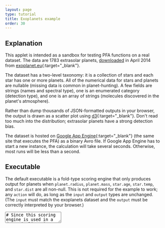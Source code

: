 ```yaml
---
layout: page
type: tutorial
title: Exoplanets example
order: 30
---
```


## Explanation

This applet is intended as a sandbox for testing PFA functions on a real dataset.  The data are 1783 extrasolar planets, [downloaded](http://exoplanet.eu/catalog/votable/) in April 2014 from [exoplanet.eu](http://exoplanet.eu/){:target="_blank"}.

The dataset has a two-level taxonomy: it is a collection of stars and each star has one or more planets.  All of the numerical data for stars and planets are nullable (missing data is common in planet-hunting).  A few fields are strings (names and spectral type), one is an enumerated category (detection type), and one is an array of strings (molecules discovered in the planet's atmosphere).

Rather than dump thousands of JSON-formatted outputs in your browser, the output is drawn as a scatter plot using [d3](http://d3js.org/){:target="_blank"}.  Don't read too much into the distribution; extrasolar planets have a strong detection bias.

The dataset is hosted on [Google App Engine](https://developers.google.com/appengine/){:target="_blank"} (the same site that executes the PFA) as a binary Avro file.  If Google App Engine has to start a new instance, the calculation will take several seconds.  Otherwise, most runs will be less than a second.

## Executable

The default executable is a fold-type scoring engine that only produces output for planets when `planet.radius`, `planet.mass`, `star.age`, `star.temp`, and `star.dist` are all non-null.  This is not required for the example to work; any `action` will do, as long as the `input` and `output` types are unchanged.  (The `input` must match the exoplanets dataset and the `output` must be correctly interpreted by your browser.)

<script src="/public/js/d3.min.js"></script>
<style>
.axis path, .axis line {
    fill: none;
    stroke: black;
    stroke-width: 2px;
    shape-rendering: crispEdges;
}
</style>

<div class="engine big-engine" dataset="exoplanets" style="margin-bottom: 300px;">
  <textarea class="document"># Since this scoring engine is used in a data pipeline, its input is fixed.  Changing it would cause an error.
input:
  type: record
  name: Star
  fields:
    # The host star has the following fields.  Note that [double, "null"] means double or null.
    - {name: name,   type: string,           doc: "Name of the host star"}
    - {name: ra,     type: [double, "null"], doc: "Right ascension of the star in our sky (degrees, J2000)"}
    - {name: dec,    type: [double, "null"], doc: "Declination of the star in our sky (degrees, J2000)"}
    - {name: mag,    type: [double, "null"], doc: "Magnitude (dimness) of the star in our sky (unitless)"}
    - {name: dist,   type: [double, "null"], doc: "Distance of the star from Earth (parsecs)"}
    - {name: mass,   type: [double, "null"], doc: "Mass of the star (multiples of our Sun's mass)"}
    - {name: radius, type: [double, "null"], doc: "Radius of the star (multiples of our Sun's radius)"}
    - {name: age,    type: [double, "null"], doc: "Age of the star (billions of years)"}
    - {name: temp,   type: [double, "null"], doc: "Effective temperature of the star (degrees Kelvin)"}
    - {name: type,   type: [string, "null"], doc: "Spectral type of the star"}
    - name: planets
      type:
        # planets is an array of Planet records.  This taxonomy cannot be represented in a flat n-tuple.
        type: array
        items:
          type: record
          name: Planet
          fields:
            # A planet has the following fields.  Note the use of an enumeration type and an array of strings.
            - {name: name,          type: string,            doc: "Name of the planet"}
            - name: detection
              type:
                type: enum
                name: DetectionType
                symbols: [astrometry, imaging, microlensing, pulsar, radial_velocity, transit, ttv, OTHER]
                doc: "Technique used to make discovery"
            - {name: discovered,    type: string,            doc: "Year of discovery"}
            - {name: updated,       type: string,            doc: "Date of last update"}
            - {name: mass,          type: [double, "null"],  doc: "Mass of the planet (multiples of Jupiter's mass)"}
            - {name: radius,        type: [double, "null"],  doc: "Radius of the planet (multiples of Jupiter's radius)"}
            - {name: period,        type: [double, "null"],  doc: "Duration of planet's year (Earth days)"}
            - {name: max_distance,  type: [double, "null"],  doc: "Maximum distance of planet from star (semi-major axis in AU)"}
            - {name: eccentricity,  type: [double, "null"],  doc: "Ellipticalness of orbit (0 == circle, 1 == escapes star)"}
            - {name: temperature,   type: [double, "null"],  doc: "Measured or calculated temperature of the planet (degrees Kelvin)"}
            - {name: temp_measured, type: [boolean, "null"], doc: "True iff the temperature was actually measured"}
            - name: molecules
              type: {type: array, items: string}
              doc: Molecules identified in the planet's atmosphere

# Since this scoring engine is used in a data pipeline, its output is fixed.  Changing it would break the scatter plot.
output:
  type: record
  name: Output
  doc: "Interpreted by as positions, radii and colors of dots in the scatter plot."
  fields:
    - {name: x,       type: double,  doc: "Horizontal coordinate"}
    - {name: y,       type: double,  doc: "Vertical coordinate"}
    - {name: radius,  type: double,  doc: "Size of dot in screen pixels"}
    - {name: color,   type: double,  doc: "Rainbow colors from 0 to 1"}
    - {name: opacity, type: double,  doc: "Opacity of color from 0 to 1"}

method: emit

# This section describes what the scoring engine should do with the input.
action:
  - let: {star: input}
  - foreach: planet
    in: star.planets
    do:
      - ifnotnull: {radius: planet.radius, mass: planet.mass, age: star.age, temp: star.temp, dist: star.dist}
        then:
          emit:
            new: {x: radius, y: mass, radius: age, color: {/: [temp, 1000]}, opacity: {/: [dist, 1000]}}
            type: Output
</textarea>
  <div class="output"></div><div class="output-plot" style="position: relative; height: 400px;"><div class="theplot"></div><pre class="output-error"></pre></div>
</div>
